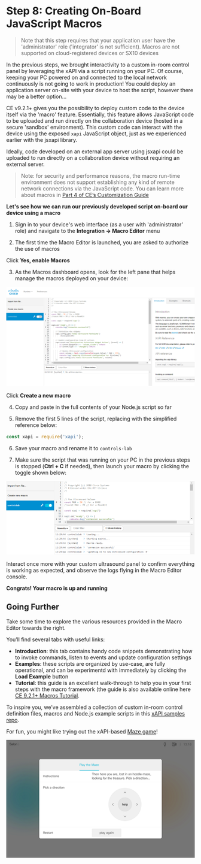 # Step 8: Creating On-Board JavaScript Macros

>Note that this step requires that your application user have the 'administrator' role ('integrator' is not sufficient).  Macros are not supported on cloud-registered devices or SX10 devices

In the previous steps, we brought interactivity to a custom in-room control panel by leveraging the xAPI via a script running on your PC.  Of course, keeping your PC powered on and connected to the local network continuously is not going to work in production!  You could deploy an application server on-site with your device to host the script, however there may be a better option...

CE v9.2.1+ gives you the possibility to deploy custom code to the device itself via the 'macro' feature.  Essentially, this feature allows JavaScript code to be uploaded and run directly on the collaboration device (hosted in a secure 'sandbox' environment).  This custom code can interact with the device using the exposed `xapi` JavaScript object, just as we experienced earlier with the jsxapi library.  

Ideally, code developed on an external app server using jsxapi could be uploaded to run directly on a collaboration device without requiring an external server.

>Note: for security and performance reasons, the macro run-time environment does not support establishing any kind of remote network connections via the JavaScript code.  You can learn more about macros in [Part 4 of CE’s Customization Guide](https://www.cisco.com/c/dam/en/us/td/docs/telepresence/endpoint/ce93/sx-mx-dx-room-kit-customization-guide-ce93.pdf)

**Let's see how we can run our previously developed script on-board our device using a macro**

1. Sign in to your device's web interface (as a user with 'administrator' role) and navigate to the **Integration -> Macro Editor** menu

2. The first time the Macro Editor is launched, you are asked to authorize the use of macros

  Click **Yes, enable Macros**

3. As the Macros dashboard opens, look for the left pane that helps manage the macros deployed on your device:

  ![Macros Dashboard](assets/images/step8-macro-dashboard.png)

  Click **Create a new macro**

4. Copy and paste in the full contents of your Node.js script so far

5. Remove the first 5 lines of the script, replacing with the simplified reference below:
  ```javascript
  const xapi = require('xapi');
  ```

6. Save your macro and rename it to `controls-lab`

7. Make sure the script that was running on your PC in the previous steps is stopped (**Ctrl + C** if needed), then launch your macro by clicking the toggle shown below:

  ![Running the new macro](assets/images/step8-macro-deployed.png)

Interact once more with your custom ultrasound panel to confirm everything is working as expected, and observe the logs flying in the Macro Editor console.

**Congrats! Your macro is up and running**

## Going Further

Take some time to explore the various resources provided in the Macro Editor towards the right.

You’ll find several tabs with useful links:
- **Introduction**: this tab contains handy code snippets demonstrating how to invoke commands, listen to events and update configuration settings
- **Examples**: these scripts are organized by use-case, are fully operational, and can be experimentd with immediately by clicking the **Load Example** button
- **Tutorial**: this guide is an excellent walk-through to help you in your first steps with the macro framework (the guide is also available online here [CE 9.2.1+ Macros Tutorial](https://github.com/ObjectIsAdvantag/xapi-samples/blob/master/macros/pdf/macro-tutorial.pdf).

To inspire you, we’ve assembled a collection of custom in-room control definition files, macros and Node.js example scripts in this [xAPI samples repo](https://github.com/ObjectIsAdvantag/xapi-samples).

For fun, you might like trying out the xAPI-based [Maze game](https://github.com/ObjectIsAdvantag/xapi-samples/tree/master/controls/levels)!

![Maze Game](assets/images/step8-maze-game.png)
